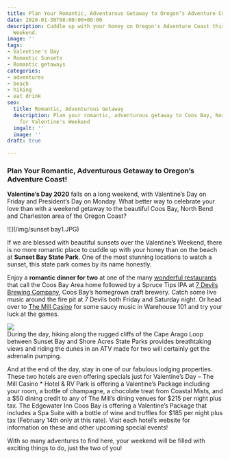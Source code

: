 ```yaml
---
title: Plan Your Romantic, Adventurous Getaway to Oregon’s Adventure Coast!
date: 2020-01-30T08:00:00+00:00
description: Cuddle up with your honey on Oregon's Adventure Coast this Valentine's
  Weekend.
image: ''
tags:
- Valentine's Day
- Romantic Sunsets
- Romantic getaways
categories:
- adventures
- beach
- hiking
- eat drink
seo:
  title: Romantic, Adventurous Getaway
  description: Plan your romantic, adventurous getaway to Coos Bay, North Bend & Charleston
    for Valentine's Weekend
  imgalt: ''
  image: ''
draft: true

---
```

### Plan Your Romantic, Adventurous Getaway to Oregon’s Adventure Coast!

**Valentine’s Day 2020** falls on a long weekend, with Valentine’s Day on Friday and President’s Day on Monday. What better way to celebrate your love than with a weekend getaway to the beautiful Coos Bay, North Bend and Charleston area of the Oregon Coast?

![](/img/sunset bay1.JPG)

If we are blessed with beautiful sunsets over the Valentine’s Weekend, there is no more romantic place to cuddle up with your honey than on the beach at **Sunset Bay State Park**. One of the most stunning locations to watch a sunset, this state park comes by its name honestly.

Enjoy a **romantic dinner for two** at one of the many [wonderful restaurants](/dining/) that call the Coos Bay Area home followed by a Spruce Tips IPA at [7 Devils Brewing Company](https://www.facebook.com/7DevilsBrewingCo/), Coos Bay’s homegrown craft brewery. Catch some live music around the fire pit at 7 Devils both Friday and Saturday night. Or head over to [The Mill Casino](https://www.themillcasino.com/) for some saucy music in Warehouse 101 and try your luck at the games.

![](/img/Shore-Acres-Viewing-Flower.jpg)  
During the day, hiking along the rugged cliffs of the Cape Arago Loop between Sunset Bay and Shore Acres State Parks provides breathtaking views and riding the dunes in an ATV made for two will certainly get the adrenalin pumping.

And at the end of the day, stay in one of our fabulous lodging properties. These two hotels are even offering specials just for Valentine’s Day – The Mill Casino * Hotel & RV Park is offering a Valentine’s Package including your room, a bottle of champagne, a chocolate treat from Coastal Mists, and a $50 dining credit to any of The Mill’s dining venues for $215 per night plus tax. The Edgewater Inn Coos Bay is offering a Valentine’s Package that includes a Spa Suite with a bottle of wine and truffles for $185 per night plus tax (February 14th only at this rate). Visit each hotel’s website for information on these and other upcoming special events!

With so many adventures to find here, your weekend will be filled with exciting things to do, just the two of you!